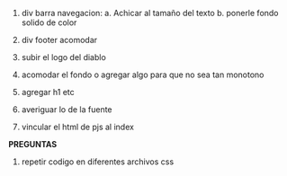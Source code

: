 1. div barra navegacion:
    a. Achicar al tamaño del texto
    b. ponerle fondo solido de color

2. div footer acomodar
3. subir el logo del diablo
4. acomodar el fondo o agregar algo para que no sea tan monotono
5. agregar h1 etc
6. averiguar lo de la fuente
7. vincular el html de pjs al index 


**PREGUNTAS**

1. repetir codigo en diferentes archivos css